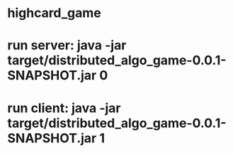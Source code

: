 # highcard_game
# run server: java -jar target/distributed_algo_game-0.0.1-SNAPSHOT.jar 0
# run client: java -jar target/distributed_algo_game-0.0.1-SNAPSHOT.jar 1
